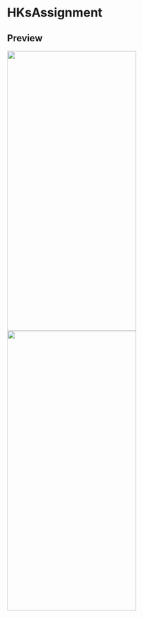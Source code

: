 # HKsAssignment
## Preview
<img src="https://github.com/SSong-develop/HKsAssignment/blob/master/1%EC%A3%BC%EC%B0%A8-%EA%B3%BC%EC%A0%9C-%EB%B0%8F-%EC%84%B1%EC%9E%A5%EA%B3%BC%EC%A0%9C.gif" width="300" height="650" />
<img src="https://github.com/SSong-develop/HKsAssignment/blob/master/2%EC%A3%BC%EC%B0%A8-%EA%B3%BC%EC%A0%9C-%EB%B0%8F-%EC%84%B1%EC%9E%A5%EA%B3%BC%EC%A0%9C.gif" width="300" height="650" />
